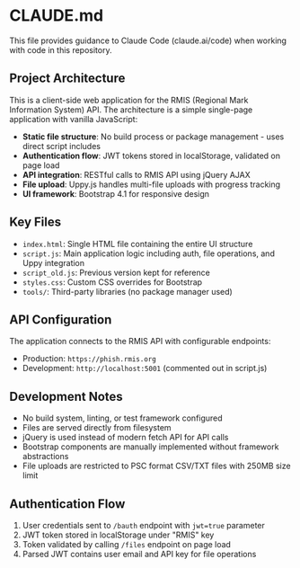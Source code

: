 # CLAUDE.md

This file provides guidance to Claude Code (claude.ai/code) when working with code in this repository.

## Project Architecture

This is a client-side web application for the RMIS (Regional Mark Information System) API. The architecture is a simple single-page application with vanilla JavaScript:

- **Static file structure**: No build process or package management - uses direct script includes
- **Authentication flow**: JWT tokens stored in localStorage, validated on page load
- **API integration**: RESTful calls to RMIS API using jQuery AJAX
- **File upload**: Uppy.js handles multi-file uploads with progress tracking
- **UI framework**: Bootstrap 4.1 for responsive design

## Key Files

- `index.html`: Single HTML file containing the entire UI structure
- `script.js`: Main application logic including auth, file operations, and Uppy integration
- `script_old.js`: Previous version kept for reference
- `styles.css`: Custom CSS overrides for Bootstrap
- `tools/`: Third-party libraries (no package manager used)

## API Configuration

The application connects to the RMIS API with configurable endpoints:
- Production: `https://phish.rmis.org`
- Development: `http://localhost:5001` (commented out in script.js)

## Development Notes

- No build system, linting, or test framework configured
- Files are served directly from filesystem
- jQuery is used instead of modern fetch API for API calls
- Bootstrap components are manually implemented without framework abstractions
- File uploads are restricted to PSC format CSV/TXT files with 250MB size limit

## Authentication Flow

1. User credentials sent to `/bauth` endpoint with `jwt=true` parameter
2. JWT token stored in localStorage under "RMIS" key
3. Token validated by calling `/files` endpoint on page load
4. Parsed JWT contains user email and API key for file operations